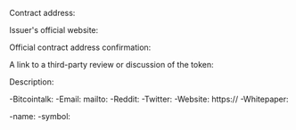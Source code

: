 <!--
This is a token listing request template. Please follow it if you are requesting a token listing.
Token listing guide: https://www.reddit.com/user/somidax/comments/86fv4h/how_to_get_an_erc20223_token_listed_on_coinestate/
Got questions? Join twitter chat: https://twiter.com/somidax
-->

Contract address:

Issuer's official website:

Official contract address confirmation:
<!-- Contract address confirmation MUST be linked from the official website and MUST be visible publicly. It CANNOT be an Etherscan.io link. If the confirmation is not visible immediately, include an explanation of how to find it. -->

A link to a third-party review or discussion of the token:
<!-- Reviews must come from a well-trusted third party. BitcoinTalk.org threads are acceptable, if they have significant community discussion of the project/token. Must not be project's Telegram or other social channel. -->


Description:




-Bitcointalk: 
-Email: mailto:
-Reddit: 
-Twitter: 
-Website: https://
-Whitepaper: 

-name: 
-symbol: 


<!-- If you are not requesting to list a token, feel free to delete this template -->
